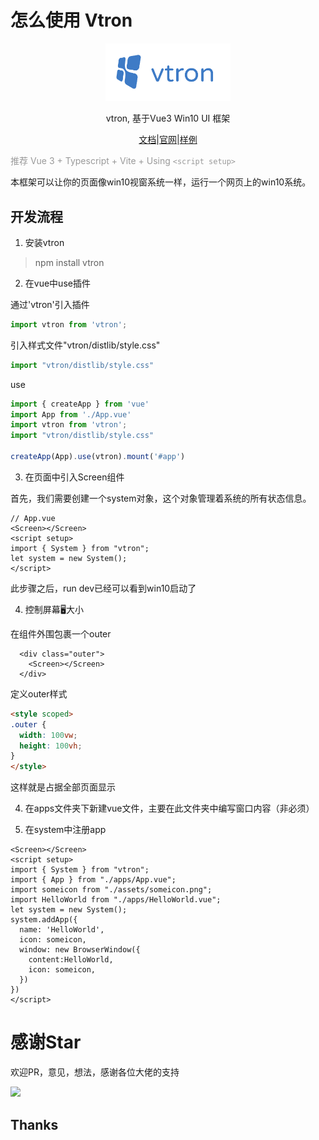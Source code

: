 # 怎么使用 Vtron

<p align="center"><a href="https://myim.online" target="_blank" rel="noopener noreferrer"><img width="200" src="./vtron-logo-nobg.png" alt="vtron logo"></a></p>

<div align="center">

vtron, 基于Vue3 Win10 UI 框架

</div>

<div align="center">

<a href="http://v3w10.myim.online" target="_blank">文档</a>|<a href="http://v3w10.myim.online" target="_blank">官网</a>|<a href="http://myim.online" target="_blank">样例</a>

</div>

<span style="color:#999;text-align:center">推荐 Vue 3 + Typescript + Vite + Using `<script setup>`
</span>


本框架可以让你的页面像win10视窗系统一样，运行一个网页上的win10系统。



## 开发流程


1. 安装vtron

> npm install vtron

2. 在vue中use插件

通过'vtron'引入插件
```js
import vtron from 'vtron';
```
引入样式文件"vtron/distlib/style.css"

```js
import "vtron/distlib/style.css"
```

use

```js
import { createApp } from 'vue'
import App from './App.vue'
import vtron from 'vtron';
import "vtron/distlib/style.css"

createApp(App).use(vtron).mount('#app')
```


3. 在页面中引入Screen组件

首先，我们需要创建一个system对象，这个对象管理着系统的所有状态信息。


```vue
// App.vue
<Screen></Screen>
<script setup>
import { System } from "vtron";
let system = new System();
</script>
```

此步骤之后，run dev已经可以看到win10启动了

4. 控制屏幕🖥大小

在组件外围包裹一个outer

```vue
  <div class="outer">
    <Screen></Screen>
  </div>
```
定义outer样式
  
```html
<style scoped>
.outer {
  width: 100vw;
  height: 100vh;
}
</style>
```
这样就是占据全部页面显示


4. 在apps文件夹下新建vue文件，主要在此文件夹中编写窗口内容（非必须）

5. 在system中注册app

```vue
<Screen></Screen>
<script setup>
import { System } from "vtron";
import { App } from "./apps/App.vue";
import someicon from "./assets/someicon.png";
import HelloWorld from "./apps/HelloWorld.vue";
let system = new System();
system.addApp({
  name: 'HelloWorld',
  icon: someicon,
  window: new BrowserWindow({
    content:HelloWorld,
    icon: someicon,
  })
})
</script>
```
# 感谢Star

欢迎PR，意见，想法，感谢各位大佬的支持

![](https://komarev.com/ghpvc/?username=royalknight56&color=blue)


## Thanks